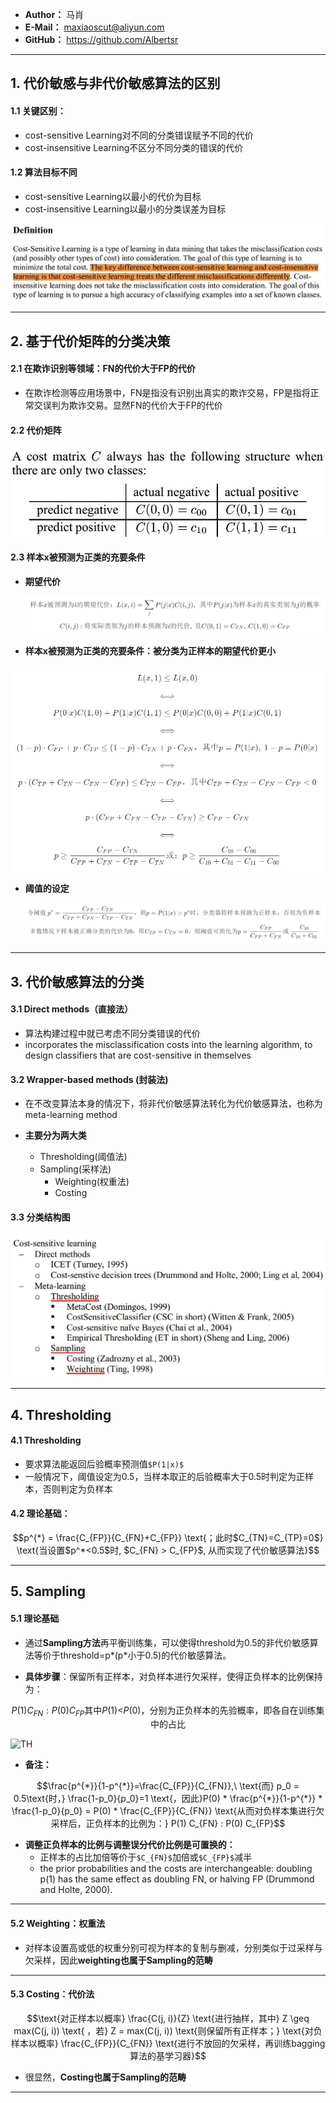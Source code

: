 - **Author：** 马肖
- **E-Mail：** maxiaoscut@aliyun.com
- **GitHub：**  https://github.com/Albertsr
---

## 1. 代价敏感与非代价敏感算法的区别

#### 1.1 关键区别：
- cost-sensitive Learning对不同的分类错误赋予不同的代价
- cost-insensitive Learning不区分不同分类的错误的代价

#### 1.2 算法目标不同
- cost-sensitive Learning以最小的代价为目标
- cost-insensitive Learning以最小的分类误差为目标

![关键区别](https://github.com/Albertsr/Class-Imbalance/blob/master/1.%20Cost%20Sensitive%20Learning/Pics/CSL%E7%9A%84CIL%E7%9A%84%E5%8C%BA%E5%88%AB.jpg)

---
## 2. 基于代价矩阵的分类决策
#### 2.1 在欺诈识别等领域：FN的代价大于FP的代价
- 在欺诈检测等应用场景中，FN是指没有识别出真实的欺诈交易，FP是指将正常交误判为欺诈交易。显然FN的代价大于FP的代价

#### 2.2 代价矩阵
![代价矩阵](https://github.com/Albertsr/Class-Imbalance/blob/master/1.%20Cost%20Sensitive%20Learning/Pics/cost%20matrix.jpg)


#### 2.3 样本x被预测为正类的充要条件
- **期望代价**

  ![代价矩阵](https://github.com/Albertsr/Class-Imbalance/blob/master/1.%20Cost%20Sensitive%20Learning/Pics/%E6%9C%9F%E6%9C%9B%E4%BB%A3%E4%BB%B7.jpg)

- **样本x被预测为正类的充要条件：被分类为正样本的期望代价更小**
 
 ![阈值推导](https://github.com/Albertsr/Class-Imbalance/blob/master/1.%20Cost%20Sensitive%20Learning/Pics/%E9%98%88%E5%80%BC%E6%8E%A8%E5%AF%BC.jpg)

- **阈值的设定**
 
  ![阈值设定](https://github.com/Albertsr/Class-Imbalance/blob/master/1.%20Cost%20Sensitive%20Learning/Pics/%E9%98%88%E5%80%BC%E8%AE%BE%E5%AE%9A.jpg)
---

## 3. 代价敏感算法的分类
#### 3.1 Direct methods（直接法） 
- 算法构建过程中就已考虑不同分类错误的代价
- incorporates the misclassification costs into the learning algorithm, to design classifiers that are cost-sensitive in themselves 

#### 3.2 Wrapper-based methods (封装法)
- 在不改变算法本身的情况下，将非代价敏感算法转化为代价敏感算法，也称为meta-learning method

- **主要分为两大类**
  - Thresholding(阈值法)
  - Sampling(采样法)
    - Weighting(权重法)
    - Costing
    
#### 3.3 分类结构图
     
   ![CSL结构图](https://github.com/Albertsr/Class-Imbalance/blob/master/1.%20Cost%20Sensitive%20Learning/Pics/CSL%E7%BB%93%E6%9E%84%E5%9B%BE.jpg)

---

## 4. Thresholding
#### 4.1 **Thresholding**
- 要求算法能返回后验概率预测值`$P(1|x)$`
- 一般情况下，阈值设定为0.5，当样本取正的后验概率大于0.5时判定为正样本，否则判定为负样本
 
#### 4.2 理论基础：

```math
p^{*} = \frac{C_{FP}}{C_{FN}+C_{FP}}  \text{；此时$C_{TN}=C_{TP}=0$}

\text{当设置$p^*<0.5$时, $C_{FN} > C_{FP}$, 从而实现了代价敏感算法}
```


---
## 5. Sampling

#### 5.1 理论基础
- 通过**Sampling方法**再平衡训练集，可以使得threshold为0.5的非代价敏感算法等价于threshold=p*(p*小于0.5)的代价敏感算法。

- **具体步骤**：保留所有正样本，对负样本进行欠采样，使得正负样本的比例保持为：
```math
P(1) C_{FN} : P(0) C_{FP}

\text{其中$P(1)$<$P(0)$，分别为正负样本的先验概率，即各自在训练集中的占比}
```
![TH](70CD01DCF472430D8AF4279FF0BB9515)

- **备注：**

```math
\frac{p^{*}}{1-p^{*}}=\frac{C_{FP}}{C_{FN}},\ 
\text{而} p_0 = 0.5\text{时，} \frac{1-p_0}{p_0}=1
\text{，因此}P(0) * \frac{p^{*}}{1-p^{*}} * \frac{1-p_0}{p_0} 
= P(0) * \frac{C_{FP}}{C_{FN}} 

\text{从而对负样本集进行欠采样后，正负样本的比例为：}
P(1) C_{FN} : P(0) C_{FP}
```


- **调整正负样本的比例与调整误分代价比例是可置换的：**
  - 正样本的占比加倍等价于`$C_{FN}$`加倍或`$C_{FP}$`减半
  -  the prior probabilities and the costs are interchangeable: doubling p(1) has the same effect as doubling FN, or halving FP (Drummond and Holte, 2000). 

---
#### 5.2 Weighting：权重法
- 对样本设置高或低的权重分别可视为样本的复制与删减，分别类似于过采样与欠采样，因此**weighting也属于Sampling的范畴**
---

#### 5.3 Costing：代价法

```math
\text{对正样本以概率} \frac{C(j, i)}{Z} \text{进行抽样，其中}
Z \geq max(C(j, i)) \text{ ，若} Z = max(C(j, i)) \text{则保留所有正样本；}

\text{对负样本以概率} \frac{C_{FP}}{C_{FN}} \text{进行不放回的欠采样，再训练bagging算法的基学习器}
```
- 很显然，**Costing也属于Sampling的范畴**
---

